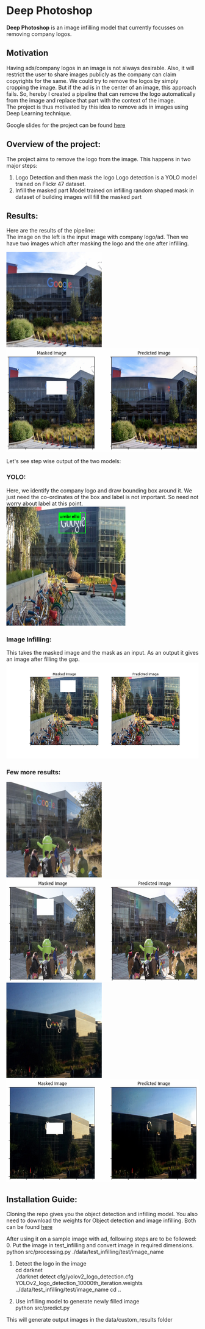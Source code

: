 # Deep Photoshop 
<b>Deep Photoshop</b> is an image infilling model that currently focusses on removing company logos.

## Motivation
Having ads/company logos in an image is not always desirable. Also, it will restrict the user to share images publicly as the company can claim copyrights for the same. We could try to remove the logos by simply cropping the image. But if the ad is in the center of an image, this approach fails. So, hereby I created a pipeline that can remove the logo automatically from the image and replace that part with the context of the image.    
The project is thus motivated by this idea to remove ads in images using Deep Learning technique.   

Google slides for the project can be found [here](https://docs.google.com/presentation/d/1sWU5M_oBRgBjet9fjsCapiLf3tbw1_htFnHM6wIR26U/edit?usp=sharing)

## Overview of the project:   
The project aims to remove the logo from the image. This happens in two major steps:     
   1. Logo Detection and then mask the logo
         Logo detection is a YOLO model trained on Flickr 47 dataset.
   2. Infill the masked part
         Model trained on infilling random shaped mask in dataset of building images will fill the masked part
    
## Results:    
Here are the results of the pipeline:    
The image on the left is the input image with company logo/ad. Then we have two images which after masking the logo and the one after infilling.    


<img src='images/3.jpg' width='250' height='250'/><img src='images/3_op.png' width='600' height='270'/>

Let's see step wise output of the two models:

### YOLO:
Here, we identify the company logo and draw bounding box around it. We just need the co-ordinates of the box and label is not important. So need not worry about label at this point.    
<img src='./images/Google-4.jpg' width='312' height='312'/>

### Image Infilling:
This takes the masked image and the mask as an input. As an output it gives an image after filling the gap.    
<img src='data/results/img_0_2018-10-20-01-54-04.png'/>

### Few more results:
<img src='images/1.jpg' width='250' height='250'/><img src='images/1_op.png' width='600' height='270'/> 
<img src='images/5.jpg' width='250' height='250'/><img src='images/5_op.png' width='600' height='270'/>

## Installation Guide:
Cloning the repo gives you the object detection and infilling model.
You also need to download the weights for Object detection and image infilling.
Both can be found [here](https://drive.google.com/drive/folders/1r7PEIqbsgZBY42kW_yIpm8Jk1hbQ8POr?usp=sharing)

After using it on a sample image with ad, following steps are to be followed:    
0. Put the image in test_infilling and convert image in required dimensions.    
   python src/processing.py ./data/test_infilling/test/image_name    
1. Detect the logo in the image     
   cd darknet    
   ./darknet detect cfg/yolov2_logo_detection.cfg YOLOv2_logo_detection_10000th_iteration.weights ../data/test_infilling/test/image_name 
   cd ..            
   
3. Use infilling model to generate newly filled image   
   python src/predict.py   
     
This will generate output images in the data/custom_results folder   
